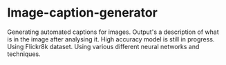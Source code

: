 # Image-caption-generator
Generating automated captions for images. Output's a description of what is in the image after analysing it. High accuracy model is still in progress.
Using Flickr8k dataset. Using various different neural networks and techniques.
